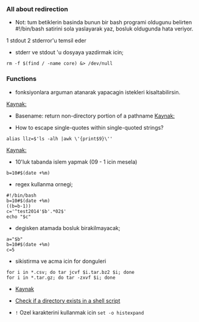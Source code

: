 ### All about redirection
* Not: tum betiklerin basinda bunun bir bash programi oldugunu belirten
#!/bin/bash satirini sola yaslayarak yaz, bosluk oldugunda hata veriyor.

1 stdout 2 stderror'u temsil eder

* stderr ve stdout 'u dosyaya yazdirmak icin;
```
rm -f $(find / -name core) &> /dev/null 
```

### Functions
* fonksiyonlara arguman atanarak yapacagin istekleri kisaltabilirsin.


[Kaynak:](http://www.linuxdoc.org/HOWTO/Bash-Prog-Intro-HOWTO-3.html)

* Basename: return non-directory portion of a pathname
[Kaynak:](http://pubs.opengroup.org/onlinepubs/007908799/xcu/basename.html)

* How to escape single-quotes within single-quoted strings?

```
alias llz=$'ls -alh |awk \'{print$9}\''
```

[Kaynak:](http://stackoverflow.com/questions/1250079/how-to-escape-single-quotes-within-single-quoted-strings)

* 10'luk tabanda islem yapmak (09 - 1 icin mesela)
```
b=10#$(date +%m)
```

* regex kullanma ornegi;
```
#!/bin/bash
b=10#$(date +%m)
((b=b-1))
c='^test2014'$b'.*02$'
echo "$c"
```

* degisken atamada bosluk birakilmayacak;
```
a="$b"
b=10#$(date +%m)
c=5
```
* sikistirma ve acma icin for donguleri
```
for i in *.csv; do tar jcvf $i.tar.bz2 $i; done
for i in *.tar.gz; do tar -zxvf $i; done
```
* [Kaynak](http://stackoverflow.com/questions/15936003/for-each-dir-create-a-tar-file)

* [Check if a directory exists in a shell script](http://stackoverflow.com/questions/59838/check-if-a-directory-exists-in-a-shell-script)

* `!` Ozel karakterini kullanmak icin `set -o histexpand`
